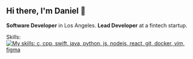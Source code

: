 ## Hi there, I'm Daniel 👋

**Software Developer** in Los Angeles. **Lead Developer** at a fintech startup.

Skills:
<br>
<a href="https://skillicons.dev">
    <img src="https://skillicons.dev/icons?i=c,cpp,swift,java,python,js,nodejs,react,git,docker,vim,figma&perline=6&theme=dark" alt="My skills: c, cpp, swift, java, python, js, nodejs, react, git, docker, vim, figma" />
  </a>

<!--
**DF0ster/DF0ster** is a ✨ _special_ ✨ repository because its `README.md` (this file) appears on your GitHub profile.

Here are some ideas to get you started:

- 🔭 I’m currently working on ...
- 🌱 I’m currently learning ...
- 👯 I’m looking to collaborate on ...
- 🤔 I’m looking for help with ...
- 💬 Ask me about ...
- 📫 How to reach me: ...
- 😄 Pronouns: ...
- ⚡ Fun fact: ...
-->
